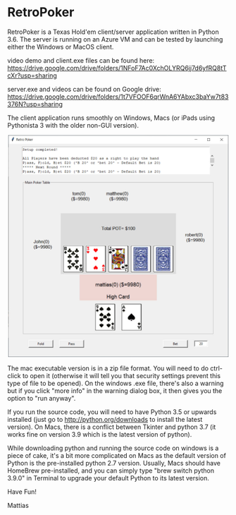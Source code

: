 # RetroPoker
RetroPoker is a Texas Hold'em client/server application written in Python 3.6. The server is running on an Azure VM and can be tested by launching either the Windows or MacOS client.  

video demo and client.exe files can be found here:
https://drive.google.com/drive/folders/1NFoF7Ac0XchOLYRQ6jj7d6yfRQ8tTcXr?usp=sharing

server.exe and videos can be found on Google drive: 
https://drive.google.com/drive/folders/1t7VFOOF6qrWnA6YAbxc3baYw7t83376N?usp=sharing

The client application runs smoothly on Windows, Macs (or iPads using Pythonista 3 with the older non-GUI version).

<p align="center"><img src="https://github.com/mattiaslamotte/RetroPoker/blob/master/ScreenshotRetropoker.jpg" alt="screenshot" width="500"> </p>

The mac executable version is in a zip file format. You will need to do ctrl-click to open it (otherwise it will tell you that security settings prevent this type of file to be opened). On the windows .exe file, there's also a warning but if you click "more info" in the warning dialog box, it then gives you the option to "run anyway".

If you run the source code, you will need to have Python 3.5 or upwards installed (just go to http://python.org/downloads to install the latest version). On Macs, there is a conflict between Tkinter and python 3.7 (it works fine on version 3.9 which is the latest version of python).

While downloading python and running the source code on windows is a piece of cake, it's a bit more complicated on Macs as the default version of Python is the pre-installed python 2.7 version. Usually, Macs should have HomeBrew pre-installed, and you can simply type "brew switch python 3.9.0" in Terminal to upgrade your default Python to its latest version.

Have Fun!

Mattias
